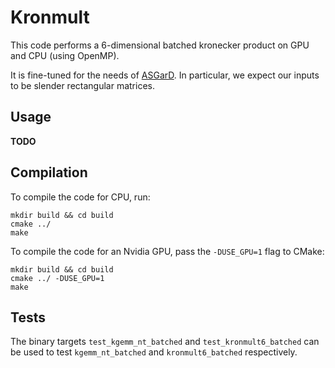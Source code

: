 # Kronmult

This code performs a 6-dimensional batched kronecker product on GPU and CPU (using OpenMP).

It is fine-tuned for the needs of [ASGarD](https://github.com/project-asgard/asgard). In particular, we expect our
inputs to be slender rectangular matrices.

## Usage

**TODO**

## Compilation

To compile the code for CPU, run:

```
mkdir build && cd build
cmake ../
make
```

To compile the code for an Nvidia GPU, pass the `-DUSE_GPU=1` flag to CMake:

```
mkdir build && cd build
cmake ../ -DUSE_GPU=1
make
```

## Tests

The binary targets `test_kgemm_nt_batched` and `test_kronmult6_batched` can be used to test `kgemm_nt_batched`
and `kronmult6_batched` respectively.

